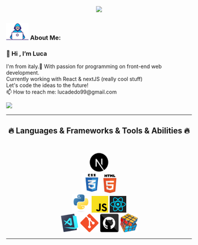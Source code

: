 


<!--<img align="right" src="https://visitor-badge.laobi.icu/badge?page_id=lucadedo" alt="lucadedo">--!>
<!-- [![Typing SVG](https://readme-typing-svg.herokuapp.com?center=true&lines=This+is+HalemoGPA;Nice+to+meet+you+%F0%9F%91%8B)](https://git.io/typing-svg)       -->

<h1 align="center">
  <a href="https://git.io/typing-svg">
    <img src="https://readme-typing-svg.herokuapp.com/?lines=This+is+Lucadedo;Nice+to+meet+you+%F0%9F%91%8B&center=true&size=30">
  </a>
</h1>
   
###  <img src="/images/Developer.gif" alt="developer gif"  height="45px">  About Me:
<p align="center">
  <h3>👋 Hi , I’m Luca </h3>
  I'm from italy.👀  With passion for programming on front-end web development. 
  <br>
  Currently working with React & nextJS (really cool stuff)
  <br>
  Let's code the ideas to the future!
  <br>
  📫 How to reach me: lucadedo99@gmail.com
  <br>
  
 
  
  
</p>
<a href="mailto:lucadedo99@gmail.com"><img src="https://img.shields.io/badge/Gmail-D14836?style=for-the-badge&logo=gmail&logoColor=white" height=23></a> 
<hr>
<h2 align="center">🔥 Languages & Frameworks & Tools & Abilities 🔥</h2><br>
<p align="center">


  <img title="NextJS" height="50" src="images/nextjs-icon.svg">
   <br>
    <img title="CSS" height="55" src="images/css.svg">
   <img title="HTML5" height="50" src="images/html5.svg">
     <br>
    <img title="Python" height="50" src="images/python-original.svg">
   <img title="Javascript" height="45" src="images/javascript.svg">
    <img title="React" height="45" src="images/react.png">
     <br>
       <img title="Visual Studio Code" height="50" src="images/vscode.png">
    <img title="Git" height="50" src="images/git-original.svg">
    <img title="GitHub" height="50" src="images/github.svg">
    <img title="Problem Solving" height="50" src="images/problemSolving.png">

</p>
<hr>



<!---
lucadedo/lucadedo is a ✨ special ✨ repository because its `README.md` (this file) appears on your GitHub profile.
You can click the Preview link to take a look at your changes.
--->
